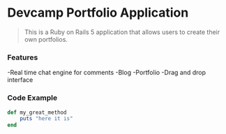 # Devcamp Portfolio Application

> This is a Ruby on Rails 5 application that allows users to create their own portfolios.

### Features

-Real time chat engine for comments
-Blog
-Portfolio
-Drag and drop interface

### Code Example

``` ruby
def my_great_method
    puts "here it is"
end
```